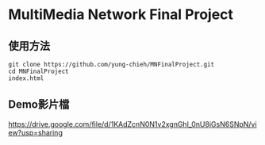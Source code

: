 # MultiMedia Network Final Project  
## 使用方法  
    git clone https://github.com/yung-chieh/MNFinalProject.git  
    cd MNFinalProject
    index.html  
## Demo影片檔  
https://drive.google.com/file/d/1KAdZcnN0N1v2xgnGhl_0nU8jGsN6SNpN/view?usp=sharing
